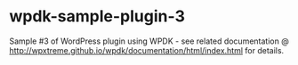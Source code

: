 wpdk-sample-plugin-3
====================

Sample #3 of WordPress plugin using WPDK - see related documentation @ http://wpxtreme.github.io/wpdk/documentation/html/index.html for details.
